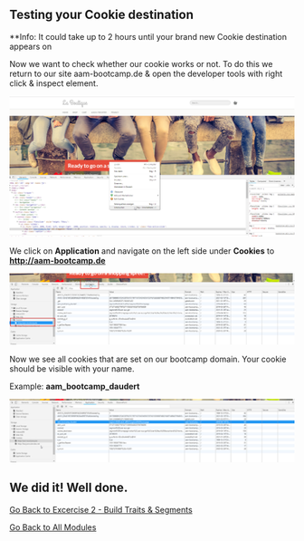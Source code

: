 ## Testing your Cookie destination

**Info: It could take up to 2 hours until your brand new Cookie destination appears on 

Now we want to check whether our cookie works or not. To do this we return to our site aam-bootcamp.de & open the developer tools with right click & inspect element. 

![Destionations](./images/screen1.png)

We click on **Application** and navigate on the left side under **Cookies** to **http://aam-bootcamp.de** 

![Destionations](./images/screen2.png)

Now we see all cookies that are set on our bootcamp domain. Your cookie should be visible with your name.

Example: **aam_bootcamp_daudert**

![Destionations](./images/screen3.png)

## We did it! Well done. 

[Go Back to Excercise 2 - Build Traits & Segments](../create_traits)

[Go Back to All Modules](/../../)
